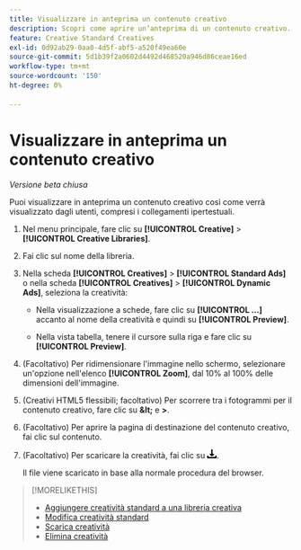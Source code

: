 ```yaml
---
title: Visualizzare in anteprima un contenuto creativo
description: Scopri come aprire un’anteprima di un contenuto creativo.
feature: Creative Standard Creatives
exl-id: 0d92ab29-0aa0-4d5f-abf5-a520f49ea60e
source-git-commit: 5d1b39f2a0602d4492d468520a946d86ceae16ed
workflow-type: tm+mt
source-wordcount: '150'
ht-degree: 0%

---
```


# Visualizzare in anteprima un contenuto creativo

*Versione beta chiusa*

Puoi visualizzare in anteprima un contenuto creativo così come verrà visualizzato dagli utenti, compresi i collegamenti ipertestuali.

1. Nel menu principale, fare clic su **[!UICONTROL Creative]** > **[!UICONTROL Creative Libraries]**.

1. Fai clic sul nome della libreria.

1. Nella scheda **[!UICONTROL Creatives]** > **[!UICONTROL Standard Ads]** o nella scheda **[!UICONTROL Creatives]** > **[!UICONTROL Dynamic Ads]**, seleziona la creatività:

   * Nella visualizzazione a schede, fare clic su **[!UICONTROL ...]** accanto al nome della creatività e quindi su **[!UICONTROL Preview]**.

   * Nella vista tabella, tenere il cursore sulla riga e fare clic su **[!UICONTROL Preview]**.

1. (Facoltativo) Per ridimensionare l&#39;immagine nello schermo, selezionare un&#39;opzione nell&#39;elenco **[!UICONTROL Zoom]**, dal 10% al 100% delle dimensioni dell&#39;immagine.

1. (Creativi HTML5 flessibili; facoltativo) Per scorrere tra i fotogrammi per il contenuto creativo, fare clic su **\&lt;** e **\>**.

1. (Facoltativo) Per aprire la pagina di destinazione del contenuto creativo, fai clic sul contenuto.

   <!-- Verify:  Will the creative click be tracked like a regular ad click but not linked to a publisher and placement? Explain effect/consequences. -->

1. (Facoltativo) Per scaricare la creatività, fai clic su ![Scarica](/help/creative/assets/download.png "Scarica").

   Il file viene scaricato in base alla normale procedura del browser.

>[!MORELIKETHIS]
>
>* [Aggiungere creatività standard a una libreria creativa](/help/creative/creative-libraries/creative-add-standard.md)
>* [Modifica creatività standard](/help/creative/creative-libraries/creative-edit-standard.md)
>* [Scarica creatività](/help/creative/creative-libraries/creative-download.md)
>* [Elimina creatività](/help/creative/creative-libraries/creative-delete.md)
